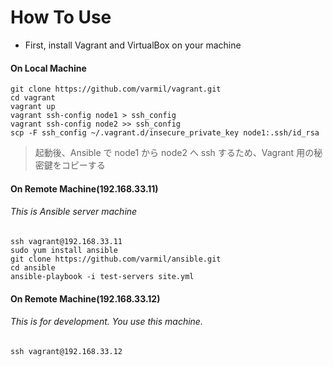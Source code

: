 # How To Use  


* First, install Vagrant and VirtualBox on your machine  


#### On Local Machine
    git clone https://github.com/varmil/vagrant.git
    cd vagrant
    vagrant up
    vagrant ssh-config node1 > ssh_config
    vagrant ssh-config node2 >> ssh_config
    scp -F ssh_config ~/.vagrant.d/insecure_private_key node1:.ssh/id_rsa


> 起動後、Ansible で node1 から node2 へ ssh するため、Vagrant 用の秘密鍵をコピーする  


#### On Remote Machine(192.168.33.11)
###### This is Ansible server machine
    ssh vagrant@192.168.33.11
    sudo yum install ansible
    git clone https://github.com/varmil/ansible.git
    cd ansible
    ansible-playbook -i test-servers site.yml


#### On Remote Machine(192.168.33.12)
###### This is for development. You use this machine.
    ssh vagrant@192.168.33.12
